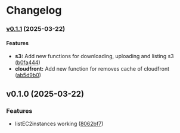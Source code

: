 # Changelog

### [v0.1.1](https://github.com/sevir/gluaaws/compare/v0.1.0...v0.1.1) (2025-03-22)

#### Features

* **s3:** Add new functions for downloading, uploading and listing s3
([b0fa444](https://github.com/sevir/gluaaws/commit/b0fa444432498acdc754efc81b7ea1c25c6fc3b4))
* **cloudfront:** Add new function for removes cache of cloudfront
([ab5d9b0](https://github.com/sevir/gluaaws/commit/ab5d9b0344e84178aab44e85db6f509225c9af18))

## v0.1.0 (2025-03-22)

### Features

* listEC2instances working
([8062bf7](https://github.com/sevir/gluaaws/commit/8062bf73d8e9490fd4a940b440a1bd2d9b8fccd0))
